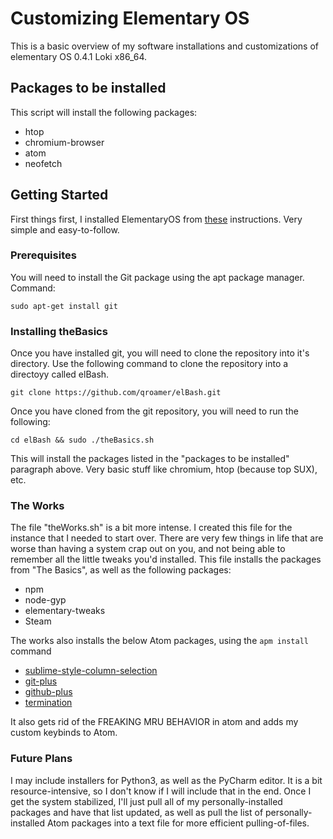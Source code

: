 # Customizing Elementary OS
This is a basic overview of my software installations and customizations of elementary OS 0.4.1 Loki x86_64.

## Packages to be installed
This script will install the following packages:
* htop
* chromium-browser
* atom
* neofetch

## Getting Started
First things first, I installed ElementaryOS from [these](https://elementary.io/docs/installation#installation) instructions. Very simple and easy-to-follow.

### Prerequisites
You will need to install the Git package using the apt package manager.
Command:
```
sudo apt-get install git
```

### Installing theBasics
Once you have installed git, you will need to clone the repository into it's directory.
Use the following command to clone the repository into a directoyy called elBash.
```
git clone https://github.com/qroamer/elBash.git
```

Once you have cloned from the git repository, you will need to run the following:
```
cd elBash && sudo ./theBasics.sh
```
This will install the packages listed in the "packages to be installed" paragraph above. Very basic stuff like chromium, htop (because top SUX), etc.

### The Works
The file "theWorks.sh" is a bit more intense. I created this file for the instance that I needed to start over. There are very few things in life that are worse than having a system crap out on you, and not being able to remember all the little tweaks you'd installed. This file installs the packages from "The Basics", as well as the following packages:
* npm
* node-gyp
* elementary-tweaks
* Steam

The works also installs the below Atom packages, using the `apm install` command

* [sublime-style-column-selection](https://atom.io/packages/Sublime-Style-Column-Selection)
* [git-plus](https://atom.io/packages/git-plus)
* [github-plus](https://atom.io/packages/github-plus)
* [termination](https://atom.io/packages/termination)

It also gets rid of the FREAKING MRU BEHAVIOR in atom and adds my custom keybinds to Atom.

### Future Plans
I may include installers for Python3, as well as the PyCharm editor. It is a bit resource-intensive, so I don't know if I will include that in the end.
Once I get the system stabilized, I'll just pull all of my personally-installed packages and have that list updated, as well as pull the list of personally-installed Atom packages into a text file for more efficient pulling-of-files.

